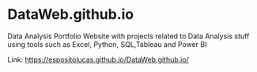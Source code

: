 # DataWeb.github.io

Data Analysis Portfolio Website with projects related to Data Analysis stuff using tools such as Excel, Python, SQL,Tableau and Power BI

Link: https://espositolucas.github.io/DataWeb.github.io/
